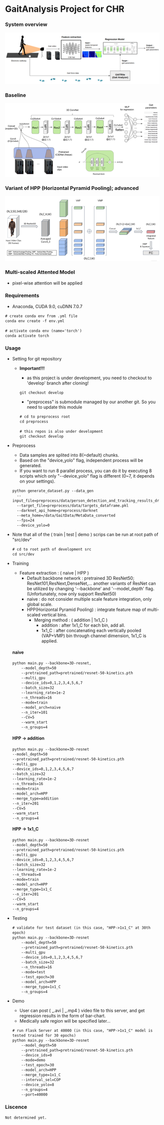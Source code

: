 # GaitAnalysis Project for CHR

### System overview

![overview](./img/overview.png)

### Baseline

![baseline](./img/baseline.png)

### Variant of HPP (Horizontal Pyramid Pooling); advanced

![HPP](./img/HPP.png)

### Multi-scaled Attented Model

- pixel-wise attention will be applied

### Requirements

- Anaconda, CUDA 9.0, cuDNN 7.0.7

```shell script
# create conda env from .yml file
conda env create -f env.yml

# activate conda env (name='torch')
conda activate torch
```

### Usage

- Setting for git repository

  - **Important!!!**

    - as this project is under development, you need to checkout to 'develop' branch after cloning!

    ```shell script
    git checkout develop
    ```

    - "preprocess" is submodule managed by our another git. So you need to update this module

    ```shell script
    # cd to preprocess root
    cd preprocess

    # this repos is also under development
    git checkout develop
    ```

- Preprocess

  - Data samples are splited into 8(=default) chunks.
  - Based on the "device_yolo" flag, independent process will be generated.
  - If you want to run 8 parallel process, you can do it by executing 8 scripts which only "--device_yolo" flag is different (0~7, it depends on your settings).

  ```shell script
  python generate_dataset.py --data_gen
    --input_file=preprocess/data/person_detection_and_tracking_results_drop.pkl
    --target_file=preprocess/data/targets_dataframe.pkl
    --darknet_api_home=preprocess/darknet
    --meta_home=/data/GaitData/MetaData_converted
    --fps=24
    --device_yolo=0
  ```

- Note that all of the ( train | test | demo ) scrips can be run at root path of "src/dev"

  ```shell script
  # cd to root path of development src
  cd src/dev
  ```

- Training

  - Feature extraction : ( naive | HPP )
    - Default backbone network : pretrained 3D ResNet50; ResNet101,ResNext,DenseNet,... another variants of ResNet can be utilized by changing '--backbone' and '--model_depth' flag. (Unfortunately, now only support ResNet50)
    - naive : do not consider multiple scale feature integration, only global scale.
    - HPP(Horizontal Pyramid Pooling) : integrate feature map of multi-scaled vertical bins.
      - Merging method : ( addition | 1x1_C )
        - addition : after 1x1_C for each bin, add all.
        - 1x1_C : after concatenating each vertically pooled (VAP+VMP) bin through channel dimension, 1x1_C is applied.

  #### naive

  ```shell script
  python main.py --backbone=3D-resnet,
      --model_depth=50
      --pretrained_path=pretrained/resnet-50-kinetics.pth
      --multi_gpu
      --device_ids=0,1,2,3,4,5,6,7
      --batch_size=32
      --learning_rate=1e-2
      --n_threads=16
      --mode=train
      --model_arch=naive
      --n_iter=101
      --CV=5
      --warm_start
      --n_groups=4
  ```

  #### HPP -> addition

  ```shell script
  python main.py --backbone=3D-resnet
  --model_depth=50
  --pretrained_path=pretrained/resnet-50-kinetics.pth
  --multi_gpu
  --device_ids=0,1,2,3,4,5,6,7
  --batch_size=32
  --learning_rate=1e-2
  --n_threads=16
  --mode=train
  --model_arch=HPP
  --merge_type=addition
  --n_iter=201
  --CV=5
  --warm_start
  --n_groups=4
  ```

  #### HPP -> 1x1_C

  ```shell script
  python main.py --backbone=3D-resnet
  --model_depth=50
  --pretrained_path=pretrained/resnet-50-kinetics.pth
  --multi_gpu
  --device_ids=0,1,2,3,4,5,6,7
  --batch_size=32
  --learning_rate=1e-2
  --n_threads=8
  --mode=train
  --model_arch=HPP
  --merge_type=1x1_C
  --n_iter=201
  --CV=5
  --warm_start
  --n_groups=4
  ```

- Testing
  ```shell script
  # validate for test dataset (in this case, "HPP->1x1_C" at 30th epoch)
  python main.py --backbone=3D-resnet
      --model_depth=50
      --pretrained_path=pretrained/resnet-50-kinetics.pth
      --multi_gpu
      --device_ids=0,1,2,3,4,5,6,7
      --batch_size=32
      --n_threads=16
      --mode=test
      --test_epoch=30
      --model_arch=HPP
      --merge_type=1x1_C
      --n_groups=4
  ```
- Demo
  - User can post ( _.avi | _.mp4 ) video file to this server, and get regression results in the form of bar-chart.
  - Medically safe region will be specified later...
  ```shell script
  # run Flask Server at 40000 (in this case, "HPP->1x1_C" model is tested trained for 30 epochs)
  python main.py --backbone=3D-resnet
      --model_depth=50
      --pretrained_path=pretrained/resnet-50-kinetics.pth
      --device_ids=0
      --mode=demo
      --test_epoch=30
      --model_arch=HPP
      --merge_type=1x1_C
      --interval_sel=COP
      --device_yolo=8
      --n_groups=4
      --port=40000
  ```

### Liscence

    Not determined yet.
